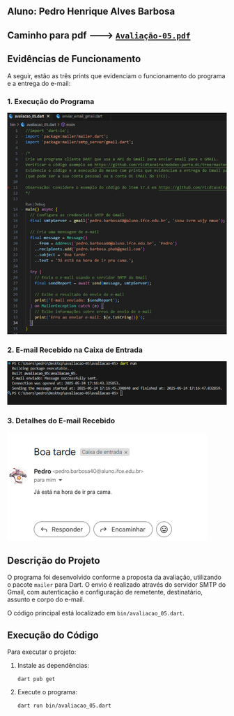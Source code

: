 ## Aluno: Pedro Henrique Alves Barbosa

## Caminho para pdf ---> [`Avaliação-05.pdf`](prints/Avaliação-05.pdf)

## Evidências de Funcionamento

A seguir, estão as três prints que evidenciam o funcionamento do programa e a entrega do e-mail:

### 1. Execução do Programa

![Execução do Programa](prints/avaliacao05print1.png)

### 2. E-mail Recebido na Caixa de Entrada

![E-mail Recebido](prints/avaliacao05print2.png)

### 3. Detalhes do E-mail Recebido

![Detalhes do E-mail](prints/avaliacao05print3.png)

## Descrição do Projeto

O programa foi desenvolvido conforme a proposta da avaliação, utilizando o pacote `mailer` para Dart. O envio é realizado através do servidor SMTP do Gmail, com autenticação e configuração de remetente, destinatário, assunto e corpo do e-mail.

O código principal está localizado em `bin/avaliacao_05.dart`.

## Execução do Código

Para executar o projeto:

1. Instale as dependências:
   ```
   dart pub get
   ```
2. Execute o programa:
   ```
   dart run bin/avaliacao_05.dart
   ```
